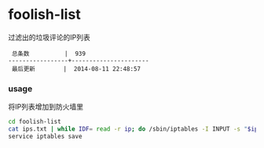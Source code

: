 foolish-list
============

过滤出的垃圾评论的IP列表

```
 总条数          |  939       
-----------------+----------------------
 最后更新        |  2014-08-11 22:48:57     
```

### usage

将IP列表增加到防火墙里

```bash
cd foolish-list
cat ips.txt | while IDF= read -r ip; do /sbin/iptables -I INPUT -s "$ip" -j DROP; done
service iptables save
```
